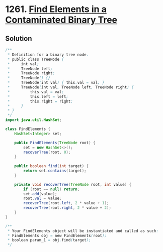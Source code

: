 # 1261. [Find Elements in a Contaminated Binary Tree](https://leetcode.com/problems/find-elements-in-a-contaminated-binary-tree/description/?envType=daily-question&envId=2025-02-21)

## Solution

```java
/**
 * Definition for a binary tree node.
 * public class TreeNode {
 *     int val;
 *     TreeNode left;
 *     TreeNode right;
 *     TreeNode() {}
 *     TreeNode(int val) { this.val = val; }
 *     TreeNode(int val, TreeNode left, TreeNode right) {
 *         this.val = val;
 *         this.left = left;
 *         this.right = right;
 *     }
 * }
 */
import java.util.HashSet;

class FindElements {
    HashSet<Integer> set;

    public FindElements(TreeNode root) {
        set = new HashSet<>();
        recoverTree(root, 0);
    }
    
    public boolean find(int target) {
        return set.contains(target);
    }

    private void recoverTree(TreeNode root, int value) {
        if (root == null) return;
        set.add(value);
        root.val = value;
        recoverTree(root.left, 2 * value + 1);
        recoverTree(root.right, 2 * value + 2);
    }
}

/**
 * Your FindElements object will be instantiated and called as such:
 * FindElements obj = new FindElements(root);
 * boolean param_1 = obj.find(target);
 */
```
